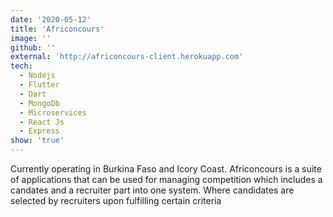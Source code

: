 ```yaml
---
date: '2020-05-12'
title: 'Africoncours'
image: ''
github: ''
external: 'http://africoncours-client.herokuapp.com'
tech:
  - Nodejs
  - Flutter
  - Dart
  - MongoDb
  - Microservices
  - React Js
  - Express
show: 'true'
---
```


Currently operating in Burkina Faso and Icory Coast. Africoncours is a suite of applications that can be used for managing competition which includes a candates and a recruiter part into one system. Where candidates are selected by recruiters upon fulfilling certain criteria
